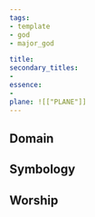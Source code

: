 ```yaml
---
tags:
- template
- god
- major_god

title: 
secondary_titles:
- 
essence:
- 
plane: ![["PLANE"]]
---
```

## Domain

## Symbology

## Worship
